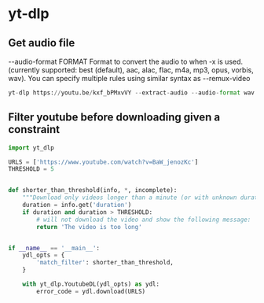 # yt-dlp


## Get audio file

--audio-format FORMAT           Format to convert the audio to when -x is
                                used. (currently supported: best (default),
                                aac, alac, flac, m4a, mp3, opus, vorbis,
                                wav). You can specify multiple rules using
                                similar syntax as --remux-video

```python
yt-dlp https://youtu.be/kxf_bPMxvVY --extract-audio --audio-format wav
```


## Filter youtube before downloading given a constraint

```python
import yt_dlp

URLS = ['https://www.youtube.com/watch?v=BaW_jenozKc']
THRESHOLD = 5


def shorter_than_threshold(info, *, incomplete):
    """Download only videos longer than a minute (or with unknown duration)"""
    duration = info.get('duration')
    if duration and duration > THRESHOLD:
        # will not download the video and show the following message:
        return 'The video is too long'


if __name__ == '__main__':
    ydl_opts = {
        'match_filter': shorter_than_threshold,
    }

    with yt_dlp.YoutubeDL(ydl_opts) as ydl:
        error_code = ydl.download(URLS)
```
